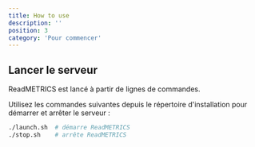 ```yaml
---
title: How to use
description: ''
position: 3
category: 'Pour commencer'
---
```


## Lancer le serveur

ReadMETRICS est lancé à partir de lignes de commandes.

Utilisez les commandes suivantes depuis le répertoire d'installation pour démarrer et arrêter le serveur :

```bash
./launch.sh  # démarre ReadMETRICS
./stop.sh    # arrête ReadMETRICS
```